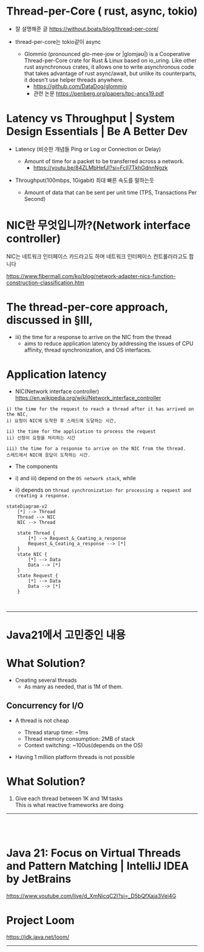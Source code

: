 # Thread-per-Core  ( rust, async, tokio)

- 잘 설명해준 글 https://without.boats/blog/thread-per-core/



- thread-per-core는 tokio같이 async
  - Glommio (pronounced glo-mee-jow or |glomjəʊ|) is a Cooperative Thread-per-Core crate for Rust & Linux based on io_uring. Like other rust asynchronous crates, it allows one to write asynchronous code that takes advantage of rust async/await, but unlike its counterparts, it doesn't use helper threads anywhere.
    - https://github.com/DataDog/glommio
    - 관련 논문 https://penberg.org/papers/tpc-ancs19.pdf

# Latency vs Throughput | System Design Essentials | Be A Better Dev

- Latency (비슷한 개념들 Ping or Log or Connection or Delay)
  - Amount of time for a packet to be transferred across a network.
    - https://youtu.be/84ZLMbHefJI?si=FcIl7TkhGdnnNgzk
 
- Throughput(100mbps,  1Gigabit) 최대 빠른 속도를 말하는듯 
  - Amount of data that can be sent per unit time (TPS, Transactions Per Second)

# NIC란 무엇입니까?(Network interface controller)

NIC는 네트워크 인터페이스 카드라고도 하며 네트워크 인터페이스 컨트롤러라고도 합니다

https://www.fibermall.com/ko/blog/network-adapter-nics-function-construction-classification.htm

# The thread-per-core approach, discussed in §III,
- iii) the time for a response to arrive on the NIC from the thread
  - aims to reduce application latency by addressing the issues of CPU affinity, thread synchronization, and OS interfaces.

# Application latency
- NIC(Network interface controller)
https://en.wikipedia.org/wiki/Network_interface_controller

```
i) the time for the request to reach a thread after it has arrived on the NIC, 
i) 요청이 NIC에 도착한 후 스레드에 도달하는 시간, 

ii) the time for the application to process the request
ii) 신청이 요청을 처리하는 시간

iii) the time for a response to arrive on the NIC from the thread. 
스레드에서 NIC에 응답이 도착하는 시간. 

```

- The components
- i) and iii) depend on the ```OS network stack```, while

- ii) depends on ```thread synchronization for processing a request and creating a response.```

```mermaid
stateDiagram-v2
    [*] --> Thread
    Thread --> NIC
    NIC --> Thread

    state Thread {
        [*] --> Request_&_Ceating_a_response
        Request_&_Ceating_a_response --> [*]
    }
    state NIC {
        [*] --> Data
        Data --> [*]
    }
    state Request {
        [*] --> Data
        Data --> [*]
    }
```

<br>

<hr>

# Java21에서 고민중인 내용

# What Solution?

- Creating several threads
  - As many as needed, that is 1M of them.


## Concurrency for I/O

- A thread is not cheap
  - Thread starup time: ~1ms 
  - Thread memory consumption: 2MB of stack
  - Context switching: ~100us(depends on the OS)

- Having 1 million platform threads is not possible

# What Solution?

1) Give each thread between 1K and 1M tasks <br>This is what reactive frameworks are doing


<hr>

<br>


<table>

</table>


# Java 21: Focus on Virtual Threads and Pattern Matching | IntelliJ IDEA by JetBrains

https://www.youtube.com/live/d_XmNicqC2I?si=_D5bQfXaja3Vei4G

# Project Loom

https://jdk.java.net/loom/

<hr>



